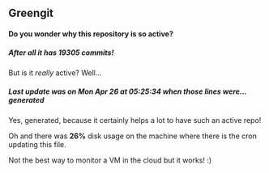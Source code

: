## Greengit

#### Do you wonder why this repository is so active?

##### After all it has 19305 commits!

But is it *really* active? Well...

##### Last update was on Mon Apr 26 at 05:25:34 when those lines were... generated

Yes, generated, because it certainly helps a lot to have such an active repo!

Oh and there was **26%** disk usage on the machine
where there is the cron updating this file.

Not the best way to monitor a VM in the cloud but it works! :)
